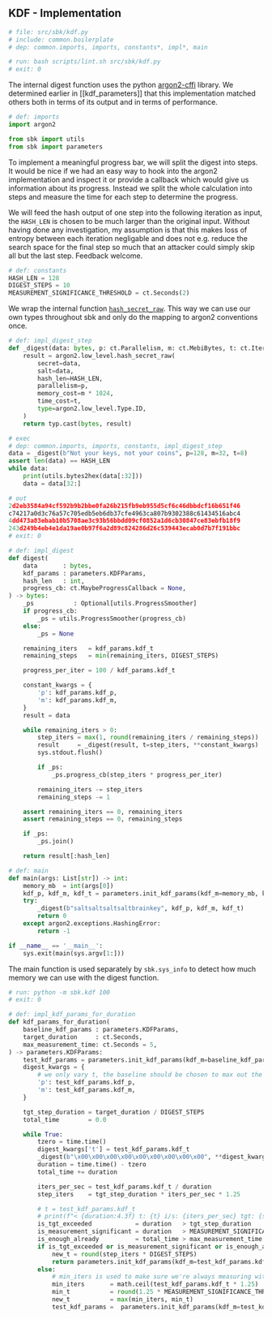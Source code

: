 ## KDF - Implementation

```python
# file: src/sbk/kdf.py
# include: common.boilerplate
# dep: common.imports, imports, constants*, impl*, main
```

```bash
# run: bash scripts/lint.sh src/sbk/kdf.py
# exit: 0
```

The internal digest function uses the python
[argon2-cffi][href_rtd_argon2cffi] library. We determined earlier in
[[kdf_parameters]] that this implementation matched others both in
terms of its output and in terms of performance.

[href_rtd_argon2cffi]: https://argon2-cffi.readthedocs.io/en/stable/

```python
# def: imports
import argon2

from sbk import utils
from sbk import parameters
```

To implement a meaningful progress bar, we will split the digest into
steps. It would be nice if we had an easy way to hook into the argon2
implementation and inspect it or provide a callback which would give
us information about its progress. Instead we split the whole
calculation into steps and measure the time for each step to determine
the progress.

We will feed the hash output of one step into the following iteration
as input, the `HASH_LEN` is chosen to be much larger than the original
input. Without having done any investigation, my assumption is that
this makes loss of entropy between each iteration negligable and does
not e.g. reduce the search space for the final step so much that an
attacker could simply skip all but the last step. Feedback welcome.


```python
# def: constants
HASH_LEN = 128
DIGEST_STEPS = 10
MEASUREMENT_SIGNIFICANCE_THRESHOLD = ct.Seconds(2)
```

We wrap the internal function
[`hash_secret_raw`][href_rtd_argon2cffi_hash_secret_raw]. This way we
can use our own types throughout sbk and only do the mapping to argon2
conventions once.

[href_rtd_argon2cffi_hash_secret_raw]: https://argon2-cffi.readthedocs.io/en/stable/api.html#argon2.low_level.hash_secret_raw

```python
# def: impl_digest_step
def _digest(data: bytes, p: ct.Parallelism, m: ct.MebiBytes, t: ct.Iterations) -> bytes:
    result = argon2.low_level.hash_secret_raw(
        secret=data,
        salt=data,
        hash_len=HASH_LEN,
        parallelism=p,
        memory_cost=m * 1024,
        time_cost=t,
        type=argon2.low_level.Type.ID,
    )
    return typ.cast(bytes, result)
```

```python
# exec
# dep: common.imports, imports, constants, impl_digest_step
data = _digest(b"Not your keys, not your coins", p=128, m=32, t=8)
assert len(data) == HASH_LEN
while data:
    print(utils.bytes2hex(data[:32]))
    data = data[32:]
```

```python
# out
2d2eb3584a94cf592b9b2bbe0fa26b215fb9eb955d5cf6c46dbbdcf16b651f46
c74217a0d3c76a57c705edb5eb6db37cfe4963ca807b9302388c61434516abc4
4dd473a83ebab10b5708ae3c93b56bbdd09cf0852a1d6cb30847ce83ebfb18f9
243d249b4eb4e1da19ae0b97f6a2d89c824286d26c539443ecab0d7b7f191bbc
# exit: 0
```



```python
# def: impl_digest
def digest(
    data       : bytes,
    kdf_params : parameters.KDFParams,
    hash_len   : int,
    progress_cb: ct.MaybeProgressCallback = None,
) -> bytes:
    _ps           : Optional[utils.ProgressSmoother]
    if progress_cb:
        _ps = utils.ProgressSmoother(progress_cb)
    else:
        _ps = None

    remaining_iters   = kdf_params.kdf_t
    remaining_steps   = min(remaining_iters, DIGEST_STEPS)

    progress_per_iter = 100 / kdf_params.kdf_t

    constant_kwargs = {
        'p': kdf_params.kdf_p,
        'm': kdf_params.kdf_m,
    }
    result = data

    while remaining_iters > 0:
        step_iters = max(1, round(remaining_iters / remaining_steps))
        result     = _digest(result, t=step_iters, **constant_kwargs)
        sys.stdout.flush()

        if _ps:
            _ps.progress_cb(step_iters * progress_per_iter)

        remaining_iters -= step_iters
        remaining_steps -= 1

    assert remaining_iters == 0, remaining_iters
    assert remaining_steps == 0, remaining_steps

    if _ps:
        _ps.join()

    return result[:hash_len]
```

```python
# def: main
def main(args: List[str]) -> int:
    memory_mb  = int(args[0])
    kdf_p, kdf_m, kdf_t = parameters.init_kdf_params(kdf_m=memory_mb, kdf_t=1)
    try:
        _digest(b"saltsaltsaltsaltbrainkey", kdf_p, kdf_m, kdf_t)
        return 0
    except argon2.exceptions.HashingError:
        return -1

if __name__ == '__main__':
    sys.exit(main(sys.argv[1:]))
```

The main function is used separately by `sbk.sys_info` to detect how
much memory we can use with the digest function.

```bash
# run: python -m sbk.kdf 100
# exit: 0
```


```python
# def: impl_kdf_params_for_duration
def kdf_params_for_duration(
    baseline_kdf_params : parameters.KDFParams,
    target_duration     : ct.Seconds,
    max_measurement_time: ct.Seconds = 5,
) -> parameters.KDFParams:
    test_kdf_params = parameters.init_kdf_params(kdf_m=baseline_kdf_params.kdf_m, kdf_t=1)
    digest_kwargs = {
        # we only vary t, the baseline should be chosen to max out the others
        'p': test_kdf_params.kdf_p,
        'm': test_kdf_params.kdf_m,
    }

    tgt_step_duration = target_duration / DIGEST_STEPS
    total_time        = 0.0

    while True:
        tzero = time.time()
        digest_kwargs['t'] = test_kdf_params.kdf_t
        _digest(b"\x00\x00\x00\x00\x00\x00\x00\x00\x00", **digest_kwargs)
        duration = time.time() - tzero
        total_time += duration

        iters_per_sec = test_kdf_params.kdf_t / duration
        step_iters    = tgt_step_duration * iters_per_sec * 1.25

        # t = test_kdf_params.kdf_t
        # print(f"< {duration:4.3f} t: {t} i/s: {iters_per_sec} tgt: {step_iters}")
        is_tgt_exceeded            = duration   > tgt_step_duration
        is_measurement_significant = duration   > MEASUREMENT_SIGNIFICANCE_THRESHOLD
        is_enough_already          = total_time > max_measurement_time
        if is_tgt_exceeded or is_measurement_significant or is_enough_already:
            new_t = round(step_iters * DIGEST_STEPS)
            return parameters.init_kdf_params(kdf_m=test_kdf_params.kdf_m, kdf_t=new_t)
        else:
            # min_iters is used to make sure we're always measuring with a higher value for t
            min_iters       = math.ceil(test_kdf_params.kdf_t * 1.25)
            min_t           = round(1.25 * MEASUREMENT_SIGNIFICANCE_THRESHOLD * iters_per_sec)
            new_t           = max(min_iters, min_t)
            test_kdf_params =  parameters.init_kdf_params(kdf_m=test_kdf_params.kdf_m, kdf_t=new_t)
```

